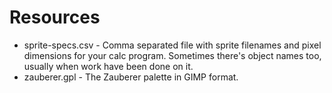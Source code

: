 # Resources

* sprite-specs.csv - Comma separated file with sprite filenames and pixel dimensions for your calc program. Sometimes there's object names too, usually when work have been done on it.
* zauberer.gpl - The Zauberer palette in GIMP format.
